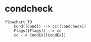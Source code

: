# condcheck

```mermaid
flowchart TD
    Cond([Cond]) --> cc((condcheck))
    Flags([Flags]) --> cc
    cc --> CondEx([CondEx])
```
